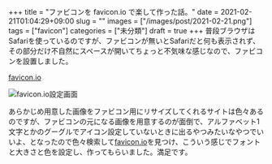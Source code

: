 +++
title = "ファビコンを favicon.io で楽して作った話。"
date = 2021-02-21T01:04:29+09:00
slug = ""
images = ["/images/post/2021-02-21.png"]
tags = ["favicon"]
categories = ["未分類"]
draft = true
+++
普段ブラウザはSafariを使っているのですが、ファビコンが無いとSafariだと何も表示されず、その部分だけ不自然にスペースが開いてちょっと不気味な感じなので、ファビコンを設置しました。

[favicon.io](https://favicon.io/)
<!--more-->
![favicon.io設定画面](/images/post/2021-02-21.png)

あらかじめ用意した画像をファビコン用にリサイズしてくれるサイトは色々あるのですが、ファビコンの元になる画像を用意するのが面倒で、アルファベット1文字とかのグーグルでアイコン設定していないときに出るやつみたいなやつでいいよ、となったので色々検索して[favicon.io](https://favicon.io/)を見つけ、こういう感じでフォントと大きさと色を設定し、作ってもらいました。満足です。
